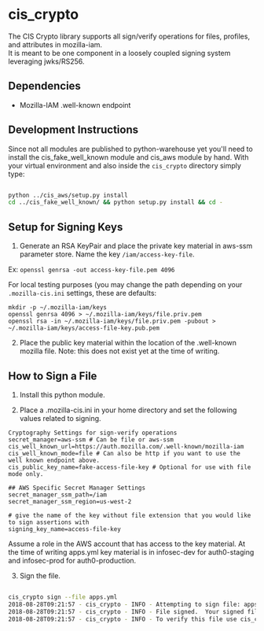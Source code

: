 # cis_crypto

The CIS Crypto library supports all sign/verify operations for files, profiles, and attributes in mozilla-iam.  
It is meant to be one component in a loosely coupled signing system leveraging jwks/RS256.

## Dependencies

* Mozilla-IAM .well-known endpoint

## Development Instructions

Since not all modules are published to python-warehouse yet you'll need to install the cis_fake_well_known module
and cis_aws module by hand.  With your virtual environment and also inside the `cis_crypto` directory simply type:

```bash

python ../cis_aws/setup.py install
cd ../cis_fake_well_known/ && python setup.py install && cd -

```

## Setup for Signing Keys

1. Generate an RSA KeyPair and place the private key material in aws-ssm parameter store.
Name the key `/iam/access-key-file`.

Ex: `openssl genrsa -out access-key-file.pem 4096`

For local testing purposes (you may change the path depending on your `.mozilla-cis.ini` settings, these are defaults:
```
mkdir -p ~/.mozilla-iam/keys
openssl genrsa 4096 > ~/.mozilla-iam/keys/file.priv.pem
openssl rsa -in ~/.mozilla-iam/keys/file.priv.pem -pubout > ~/.mozilla-iam/keys/access-file-key.pub.pem
```

2. Place the public key material within the location of the .well-known mozilla file.  Note: this does not exist yet at the time of writing.


## How to Sign a File

1. Install this python module.

2. Place a .mozilla-cis.ini in your home directory and set the following values related to signing.

```
Cryptography Settings for sign-verify operations
secret_manager=aws-ssm # Can be file or aws-ssm
cis_well_known_url=https://auth.mozilla.com/.well-known/mozilla-iam
cis_well_known_mode=file # Can also be http if you want to use the well known endpoint above.
cis_public_key_name=fake-access-file-key # Optional for use with file mode only.

## AWS Specific Secret Manager Settings
secret_manager_ssm_path=/iam
secret_manager_ssm_region=us-west-2

# give the name of the key without file extension that you would like to sign assertions with
signing_key_name=access-file-key
```

Assume a role in the AWS account that has access to the key material.  At the time of writing apps.yml key material is in infosec-dev for auth0-staging and infosec-prod for auth0-production.

3. Sign the file.

```bash

cis_crypto sign --file apps.yml
2018-08-28T09:21:57 - cis_crypto - INFO - Attempting to sign file: apps.yml
2018-08-28T09:21:57 - cis_crypto - INFO - File signed.  Your signed file is now: apps.yml.jws
2018-08-28T09:21:57 - cis_crypto - INFO - To verify this file use cis_crypto verify --file apps.yml.jws

```
